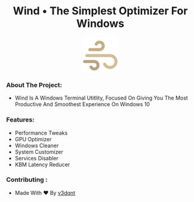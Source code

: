 <h1 align="center">Wind • The Simplest Optimizer For Windows</h1>
<div align="center">
  <img src="https://github.com/v3dqnt/Wind/blob/main/icons8-wind-96.png" align="center"> 
</div>

### About The Project:
- Wind Is A Windows Terminal Utitlity, Focused On Giving You The Most Productive And Smoothest Experience On Windows 10

### Features:
- Performance Tweaks
- GPU Optimizer
- Windows Cleaner
- System Customizer
- Services Disabler
- KBM Latency Reducer

### Contributing :
- Made With ❤ By [v3dqnt](http://github.com/v3dqnt "v3dqnt")
